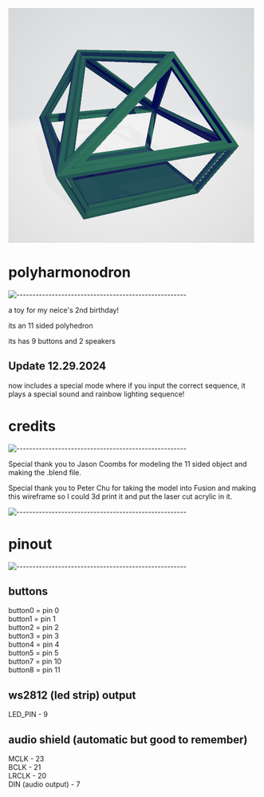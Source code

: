 
![Alt text](image.png)
# polyharmonodron
![-----------------------------------------------------](https://raw.githubusercontent.com/andreasbm/readme/master/assets/lines/rainbow.png)

a toy for my neice's 2nd birthday!

its an 11 sided polyhedron

its has 9 buttons and 2 speakers

## Update 12.29.2024
now includes a special mode where if you input the correct sequence, it plays a special sound and rainbow lighting sequence!

# credits
![-----------------------------------------------------](https://raw.githubusercontent.com/andreasbm/readme/master/assets/lines/rainbow.png)

Special thank you to Jason Coombs for modeling the 11 sided object and making the .blend file. 

Special thank you to Peter Chu for taking the model into Fusion and making this wireframe so I could 3d print it and put the laser cut acrylic in it. 

![-----------------------------------------------------](https://raw.githubusercontent.com/andreasbm/readme/master/assets/lines/rainbow.png)

# pinout
![-----------------------------------------------------](https://raw.githubusercontent.com/andreasbm/readme/master/assets/lines/rainbow.png)


## buttons

 button0 = pin 0 <br>
 button1 = pin 1 <br>
 button2 = pin 2<br>
 button3 = pin 3<br>
 button4 = pin 4<br>
 button5 = pin 5<br>
 button7 = pin 10<br>
 button8 = pin 11<br>

## ws2812 (led strip) output
LED_PIN - 9 


 ## audio shield (automatic but good to remember)
 MCLK - 23<br>
 BCLK - 21<br>
 LRCLK - 20<br>
DIN (audio output) - 7